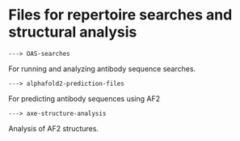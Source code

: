 # Files for repertoire searches and structural analysis

	---> OAS-searches

For running and analyzing antibody sequence searches. 

	---> alphafold2-prediction-files

For predicting antibody sequences using AF2

	---> axe-structure-analysis

Analysis of AF2 structures.

